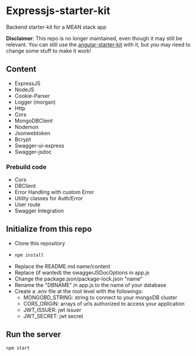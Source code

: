 # Expressjs-starter-kit

Backend starter-kit for a MEAN stack app

**Disclaimer**: This repo is no longer maintained, even though it may still be relevant. You can still use the [angular-starter-kit](https://github.com/MaxGendron/angular-starter-kit) with it, but you may need to change some stuff to make it work!

## Content

- ExpressJS
- NodeJS
- Cookie-Parser
- Logger (morgan)
- Http
- Cors
- MongoDBClient
- Nodemon
- Jsonwebtoken
- Bcrypt
- Swagger-ui-express
- Swagger-jsdoc

### Prebuild code

- Cors
- DBClient
- Error Handling with custom Error
- Utility classes for Auth/Error
- User route
- Swagger Integration

## Initialize from this repo

- Clone this repository
- ```sh
  npm install
  ```
- Replace the README.md name/content
- Replace (if wanted) the swaggerJSDocOptions in app.js
- Change the package.json/package-lock.json "name"
- Rename the "DBNAME" in app.js to the name of your database
- Create a .env file at the root level with the followings:
  - MONGOBD_STRING: string to connect to your mongoDB cluster
  - CORS_ORIGIN: arrays of urls authorized to access your application
  - JWT_ISSUER: jwt issuer
  - JWT_SECRET: jwt secret

## Run the server

```sh
npm start
```
